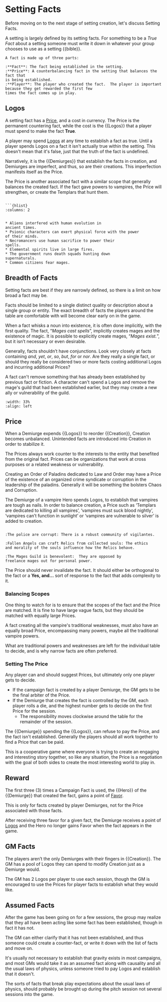 # Setting Facts

Before moving on to the next stage of setting 
creation, let's discuss 
Setting Facts.

A setting is largely defined by its setting facts. 
For something to be a *True Fact* about a setting
someone must write it down in whatever your group
chooses to use as a setting {{bible}}.


```{admonition} Fact Parts
A fact is made up of three parts:

:**Fact**: The fact being established in the setting.
:**Price**: A counterbalancing fact in the setting that balances the fact that
is being established.
:**Player**: The player who created the fact.  The player is important because they get rewarded the first few
times the fact comes up in play.  
```


## Logos

A setting fact has a [Price](#price), and a cost in currency.  The Price is the 
permanent countering fact, while the cost is the 
{{Logos}} that a 
player must spend to make the fact **True**.

A player may spend [Logos](../tools/currency.md#logos) 
at any time to establish a 
fact as true.  Until a player spends Logos on a fact it
isn't actually true within the setting.  This doesn't mean 
that it's false, just that the truth of the fact is undefined.


Narratively, it is the {{Demiurges}} that establish the facts
in creation, and Demiurges are imperfect, and thus, so are 
their creations.  This imperfection manifests itself as the 
Price.

The Price is another associated fact with a 
similar scope that generally 
balances the created fact.  If the fact gave powers to vampires,
the Price will strengthen, or create the Templars that 
hunt them. 






```{admonition} Some sample facts:

```{hlist} 
:columns: 2


* Aliens interfered with human evolution in
ancient times.
* Psionic characters can exert physical force with the power
of their minds.
* Necromancers use human sacrifice to power their
spells.
* Elemental spirits live in large fires.
* The government runs death squads hunting down
supernaturals.
* Common citizens fear mages.
```

## Breadth of Facts

Setting facts are best if they are narrowly defined, 
so there is a limit on how broad a fact may be.



Facts should be limited to a single distinct quality or
description about a single group or entity. The exact
breadth of facts the players around the table are
comfortable with will become clear early on in the
game.

When a fact whisks a noun into existence, it is often
done implicitly, with the first quality. The fact,
“*Mages cast spells*”, implicitly creates mages and the 
existence of magic. It is possible to explicitly create
mages, “*Mages exist.*”, but it isn’t necessary or even
desirable.




Generally, facts shouldn’t have conjunctions. Look
very closely at facts containing *and*, *yet*, *or*, *so*,
*but*, *for* or *nor*. Are they really a single fact, or
should they really be considered two or more facts
costing additional Logos and incurring additional
Prices?


A fact can't remove something that has already been established 
by previous fact or fiction.  A character can't spend a Logos
and remove the mage's guild that had been established earlier, but 
they may create a new ally or vulnerability of the guild.






```{image} ../_static/templar.jpg
:width: 33%
:align: left
```








## Price

When a Demiurge expends
{{Logos}} to reorder {{Creation}}, Creation becomes
unbalanced. Unintended facts are introduced into
Creation in order to stabilize it.

The Prices always work counter to the interests to the
entity that benefited from the original fact. Prices can
be organizations that work at cross purposes or 
a related weakness or vulnerability.

Creating an Order of Paladins
dedicated to Law and Order may have a Price of the
existence of an organized crime syndicate or corruption
in the leadership of the paladins.  Generally it 
will be something the bolsters Chaos and Corruption.


The Demiurge of a vampire Hero spends
Logos, to establish that vampires are tough as nails. 
In order to
balance creation, a Price such as ‘Templars are
dedicated to killing all vampires’, ‘vampires must suck
blood nightly’, ‘vampires can’t function in sunlight’ or
‘vampires are vulnerable to silver’ is added to creation.

```{admonition} Example Prices

:The police are corrupt: There is a robust community of vigilantes.

:Fallen Angels can craft Relics from collected souls: The ethics 
and morality of the souls influence how the Relics behave. 

:The Mages Guild is benevolent:  They are opposed by 
freelance mages out for personal power.

```

The Price should never invalidate the fact.  It should either 
be orthogonal to the fact or a **Yes, and...** sort of response
to the fact that adds complexity to it. 

### Balancing Scopes

One thing to watch for is to ensure that the scopes of the 
fact and the Price are matched.  It is fine to have large vague 
facts, but they should be matched with equally large 
Prices.  

A fact creating all the vampire's traditional weaknesses, 
must also have an equally broad Price, encompassing 
many powers, maybe all the traditional vampire powers.

What are traditional powers and weaknesses are left for
the individual table to decide, and is why narrow facts
are often preferred.

### Setting The Price

Any
player can and should suggest Prices, but ultimately
only one player gets to decide. 

* If the campaign fact is
created by a player Demiurge, the GM gets to be the
final arbiter of the Price. 
* If the Demiurge that creates
the fact is controlled by the GM, each player rolls a
die, and the highest number
gets to decide on the
first Price for the session. 
    * The responsibility moves clockwise around
the table for the remainder of the session.

The {{Demiurge}} spending the {{Logos}}, can refuse to pay the 
Price, and the fact isn't established.  Generally the 
players should all work together to find a Price that
can be paid.

This is a cooperative game where everyone is trying to 
create an engaging and interesting story together, 
so like any situation, the Price
is a negotiation with the goal of both sides to create
the most interesting world to play in.


## Reward

The first three (3) times a Campaign Fact is used, 
the {{Hero}} of the {{Demiurge}} that 
created the fact, gains a point of [Favor](../tools/currency.md#favor).

This is only for facts created by
player Demiurges, not for the Price associated with 
those facts.  

After receiving three favor for a given fact, the
Demiurge receives a point of [Logos](../tools/currency.md#logos) and the 
Hero no longer gains Favor when the fact appears 
in the game.

## GM Facts

The players aren’t the only Demiurges with their
fingers in {{Creation}}. The GM has a pool of Logos they
can spend to modify Creation just as a Demiurge would.

The GM has 2 Logos per player to use each session, though 
the GM is encouraged to use the Prices for player facts to 
establish what they would like.

## Assumed Facts

After the game has been going on for a few sessions, 
the group may realize that they all have been acting like
some fact has been established, though in fact it has not.

The GM can either clarify that it has not been established, 
and thus someone could create a counter-fact, or write it 
down with the list of facts and move on. 

It's usually not necessary to establish that gravity exists 
in most campaigns, and most GMs would take it as an assumed 
fact along with causality and all the usual laws of physics, 
unless someone tried to pay Logos and establish that it 
doesn't.

The sorts of facts that break play expectations about the 
usual laws of physics, should probably be brought up during the 
pitch session not several sessions into the game.

